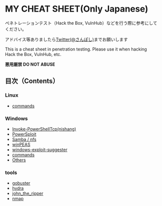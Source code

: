 # MY CHEAT SHEET(Only Japanese)

ペネトレーションテスト（Hack the Box, VulnHub）などを行う際に参考にしてください。

アドバイス等ありましたら[Twitter(@さんぽし)](https://twitter.com/sanpo_shiho)までお願いします

This is a cheat sheet in penetration testing.
Please use it when hacking Hack the Box, VulnHub, etc.

**悪用厳禁 DO NOT ABUSE**

## 目次（Contents）

### Linux

- [commands](https://github.com/sanposhiho/my_cheat_sheet/tree/master/Linux/linux_commands)

### Windows

- [Invoke-PowerShellTcp(nishang)](https://github.com/sanposhiho/my_cheat_sheet/tree/master/Windows/Invoke-PowerShellTcp)
- [PowerSploit](https://github.com/sanposhiho/my_cheat_sheet/tree/master/Windows/PowerSploit)
- [Samba / nfs](https://github.com/sanposhiho/my_cheat_sheet/tree/master/Windows/smb)
- [winPEAS](https://github.com/sanposhiho/my_cheat_sheet/tree/master/Windows/winPEAS)
- [windows-exploit-suggester](https://github.com/sanposhiho/my_cheat_sheet/tree/master/Windows/windows-exploit-suggester)
- [commands](https://github.com/sanposhiho/my_cheat_sheet/tree/master/Windows/windows_commands)
- [Others](https://github.com/sanposhiho/my_cheat_sheet/tree/master/Windows/other_technic)

### tools

- [gobuster](https://github.com/sanposhiho/my_cheat_sheet/tree/master/gobuster)
- [hydra](https://github.com/sanposhiho/my_cheat_sheet/tree/master/hydra)
- [john_the_ripper](https://github.com/sanposhiho/my_cheat_sheet/tree/master/john_the_ripper)
- [nmap](https://github.com/sanposhiho/my_cheat_sheet/tree/master/nmap)
